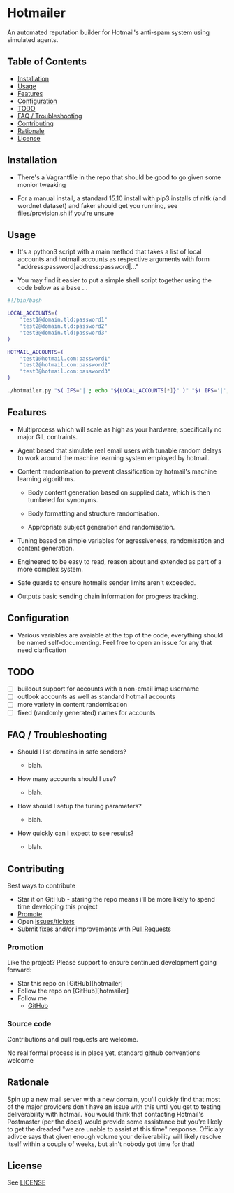 # Hotmailer

An automated reputation builder for Hotmail's anti-spam system using simulated agents.

## Table of Contents

- [Installation](#installation)
- [Usage](#usage)
- [Features](#features)
- [Configuration](#configuration)
- [TODO](#todo)
- [FAQ / Troubleshooting](#faq)
- [Contributing](#contributing)
- [Rationale](#rationale)
- [License](#license)

<a name="installation"></a>
## Installation

 * There's a Vagrantfile in the repo that should be good to go given some monior tweaking
 
 * For a manual install, a standard 15.10 install with pip3 installs of nltk (and wordnet dataset) and faker should get you running, see files/provision.sh if you're unsure

<a name="usage"></a>
## Usage

 * It's a python3 script with a main method that takes a list of local accounts and hotmail accounts as respective arguments with form "address:password|address:password|..."
 
 * You may find it easier to put a simple shell script together using the code below as a base ...

```bash
#!/bin/bash

LOCAL_ACCOUNTS=(
	"test1@domain.tld:password1"
	"test2@domain.tld:password2"
	"test3@domain.tld:password3"
)

HOTMAIL_ACCOUNTS=(
	"test1@hotmail.com:password1"
	"test2@hotmail.com:password2"
	"test3@hotmail.com:password3"
)

./hotmailer.py "$( IFS='|'; echo "${LOCAL_ACCOUNTS[*]}" )" "$( IFS='|'; echo "${HOTMAIL_ACCOUNTS[*]}" )"
```

<a name="features"></a>
## Features

* Multiprocess which will scale as high as your hardware, specifically no major GIL contraints.

* Agent based that simulate real email users with tunable random delays to work around the machine learning system employed by hotmail.

* Content randomisation to prevent classification by hotmail's machine learning algorithms.

  * Body content generation based on supplied data, which is then tumbeled for synonyms.
  
  * Body formatting and structure randomisation.
  
  * Appropriate subject generation and randomisation.

* Tuning based on simple variables for agressiveness, randomisation and content generation.

* Engineered to be easy to read, reason about and extended as part of a more complex system.

* Safe guards to ensure hotmails sender limits aren't exceeded.

* Outputs basic sending chain information for progress tracking.

<a name="configuration"></a>
## Configuration

* Various variables are avaiable at the top of the code, everything should be named self-documenting.
  Feel free to open an issue for any that need clarfication

<a name="todo"></a>
## TODO

* [ ] buildout support for accounts with a non-email imap username
* [ ] outlook accounts as well as standard hotmail accounts
* [ ] more variety in content randomisation
* [ ] fixed (randomly generated) names for accounts

<a name="faq"></a>
## FAQ / Troubleshooting

* Should I list domains in safe senders?
  * blah.

* How many accounts should I use?
  * blah.

* How should I setup the tuning parameters?
  * blah.

* How quickly can I expect to see results?
  * blah.

<a name="contibuting"></a>
## Contributing

Best ways to contribute
* Star it on GitHub - staring the repo means i'll be more likely to spend time developing this project
* [Promote](#promotion)
* Open [issues/tickets](https://github.com/permosegaard/hotmailer/issues)
* Submit fixes and/or improvements with [Pull Requests](#source-code)

### Promotion

Like the project? Please support to ensure continued development going forward:
* Star this repo on [GitHub][hotmailer]
* Follow the repo on [GitHub][hotmailer]
* Follow me
  * [GitHub](https://github.com/permosegaard)

### Source code

Contributions and pull requests are welcome.

No real formal process is in place yet, standard github conventions welcome

<a name="rationale"></a>
## Rationale

Spin up a new mail server with a new domain, you'll quickly find that most of the major providers don't have an issue with this until you get to testing deliverability with hotmail.
You would think that contacting Hotmail's Postmaster (per the docs) would provide some assistance but you're likely to get the dreaded "we are unable to assist at this time" response.
Officialy adivce says that given enough volume your deliverability will likely resolve itself within a couple of weeks, but ain't nobody got time for that!

<a name="license"></a>
## License

See [LICENSE](LICENSE)

<!---
Link References
-->

[hotmailer-repo]:https://github.com/permosegaard/hotmailer
